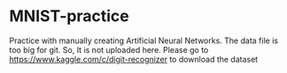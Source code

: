 # MNIST-practice

Practice with manually creating Artificial Neural Networks. The data file is too big for git. So, It is not uploaded here. Please go to https://www.kaggle.com/c/digit-recognizer to download the dataset
 